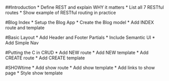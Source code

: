 ##Introduction
    * Define REST and explain WHY it matters
    * List all 7 RESTful routes
    * Show example of RESTful routing in practice

#Blog Index
    * Setup the Blog App
    * Create the Blog model
    * Add INDEX route and template

#Basic Layout
    * Add Header and Footer Partials
    * Include Semantic UI
    * Add Simple Nav
    
#Putting the C in CRUD
    * Add NEW route
    * Add NEW template
    * Add CREATE route
    * Add CREATE template
    
#SHOWtime
    * Add show route
    * Add show template
    * Add links to show page
    * Style show template